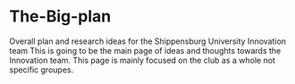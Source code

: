 # The-Big-plan
Overall plan and research ideas for the Shippensburg University Innovation team
This is going to be the main page of ideas and thoughts towards the Innovation team. 
This page is mainly focused on the club as a whole not specific groupes.
